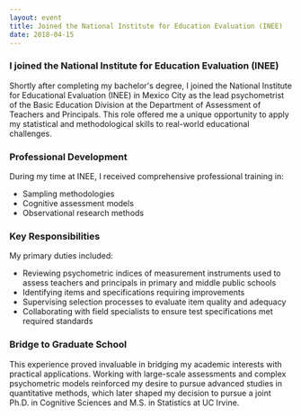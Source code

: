 ```yaml
---
layout: event
title: Joined the National Institute for Education Evaluation (INEE)
date: 2018-04-15
---
```


### I joined the National Institute for Education Evaluation (INEE)

Shortly after completing my bachelor's degree, I joined the National Institute for Educational Evaluation (INEE) in Mexico City as the lead psychometrist of the Basic Education Division at the Department of Assessment of Teachers and Principals. This role offered me a unique opportunity to apply my statistical and methodological skills to real-world educational challenges.

### Professional Development

During my time at INEE, I received comprehensive professional training in:
- Sampling methodologies
- Cognitive assessment models
- Observational research methods

### Key Responsibilities

My primary duties included:
- Reviewing psychometric indices of measurement instruments used to assess teachers and principals in primary and middle public schools
- Identifying items and specifications requiring improvements
- Supervising selection processes to evaluate item quality and adequacy
- Collaborating with field specialists to ensure test specifications met required standards

### Bridge to Graduate School

This experience proved invaluable in bridging my academic interests with practical applications. Working with large-scale assessments and complex psychometric models reinforced my desire to pursue advanced studies in quantitative methods, which later shaped my decision to pursue a joint Ph.D. in Cognitive Sciences and M.S. in Statistics at UC Irvine.

<!--
<div style="text-align: center">
    <img src="/photos/INEE_2018.jpg" alt="At INEE">
</div> 
*/